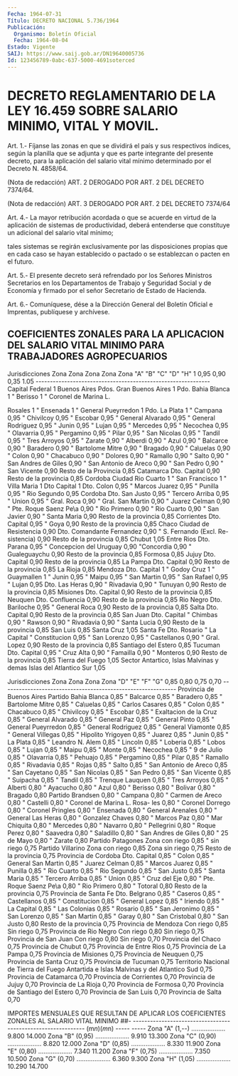 ```yaml
---
Fecha: 1964-07-31
Título: DECRETO NACIONAL 5.736/1964
Publicación:
  Organismo: Boletín Oficial
  Fecha: 1964-08-04
Estado: Vigente
SAIJ: https://www.saij.gob.ar/DN19640005736
Id: 123456789-0abc-637-5000-4691soterced
---
```

# DECRETO REGLAMENTARIO DE LA LEY 16.459 SOBRE SALARIO MINIMO, VITAL Y MOVIL.

<a id="1"></a>
Art.  1.-  Fíjanse  las zonas en que se dividirá el país y sus respectivos índices, según  la  planilla  que  se  adjunta y que es parte  integrante  del  presente  decreto,  para la aplicación  del salario  vital  mínimo  determinado  por  el  Decreto  N.  4858/64.

<a id="2"></a>
(Nota  de  redacción)  ART.  2 DEROGADO POR ART. 2 DEL DECRETO 7374/64.

<a id="3"></a>
(Nota  de  redacción)  ART.  3 DEROGADO POR ART. 2 DEL DECRETO 7374/64

<a id="4"></a>
Art.  4.-  La  mayor  retribución acordada o que se acuerde en virtud  de  la  aplicación  de sistemas  de  productividad,  deberá entenderse que constituye un  adicional  del  salario vital mínimo;

tales  sistemas  se  regirán  exclusivamente por las  disposiciones propias  que  en cada caso se hayan  establecido  o  pactado  o  se establezcan o pacten en el futuro.

<a id="5"></a>
Art.  5.-  El presente decreto será refrendado por los Señores Ministros Secretarios  en  los Departamentos de Trabajo y Seguridad Social y de Economía y firmado  por  el  señor Secretario de Estado de Hacienda.

<a id="6"></a>
Art.  6.- Comuníquese, dése a la Dirección General del Boletín Oficial e Imprentas, publíquese y archívese.

## COEFICIENTES  ZONALES  PARA  LA APLICACION DEL SALARIO VITAL MINIMO PARA TRABAJADORES AGROPECUARIOS

<a id="1"></a>
Jurisdicciones        Zona   Zona   Zona   Zona   Zona                             "A"    "B"    "C"    "D"    "H"                              1     0,95   0,90   0,35   1.05 ------------------------------------------------------------- Capital Federal               1 Buenos Aires Pdos. Gran Buenos Aires       1 Pdo. Bahia Blanca             1 "   Berisso                  1 "   Coronel de Marina L.

Rosales                  1 "  Ensenada                  1 "  General Pueyrredon        1 Pdo. La Plata                 1 "  Campana                        0,95 "  Chivilcoy                      0,95 "  Escobar                        0,95 "  General Alvarado               0,95 "  General Rodriguez              0,95 "  Junin                          0,95 "  Lujan                          0,95 "  Mercedes                       0,95 "  Necochea                       0,95 "  Olavarria                      0,95 "  Pergamino                      0,95 "  Pilar                          0,95 "  San Nicolas                    0,95 "  Tandil                         0,95 "  Tres Arroyos                   0,95 "  Zarate                                0,90 "  Alberdi                               0,90 "  Azul                                  0,90 "  Balcarce                              0,90 "  Baradero                              0,90 "  Bartolome Mitre                       0,90 "  Bragado                               0,90 "  Ca\uelas                              0,90 "  Colon                                 0,90 "  Chacabuco                             0,90 "  Dolores                               0,90 "  Ramallo                               0,90 "  Salto                                 0,90 "  San Andres de Giles                   0,90 "  San Antonio de Areco                  0,90 "  San Pedro                             0,90 "  San Vicente                           0,90 Resto de la Provincia                            0,85 Catamarca Dto. Capital                              0,90 Resto de la provincia                            0,85 Cordoba Ciudad Rio Cuarto             1 "     San Francisco          1 "     Villa Maria            1 Dto Capital                   1 Dto. Colon                         0,95 "   Marcos Juarez                 0,95 "   Punilla                       0,95 "   Rio Segundo                   0,95 Cordoba Dto. San Justo                     0,95 "   Tercero Arriba                0,95 "   Union                         0,95 "   Gral. Roca                           0,90 "   Gral. San Martin                     0,90 "   Juarez Celman                        0,90 "   Pte. Roque Saenz Pe\a                0,90 "   Rio Primero                          0,90 "   Rio Cuarto                           0,90 "   San Javier                           0,90 "   Santa Maria                          0,90 Resto  de  la provincia                           0,85  Corrientes Dto. Capital                       0,95 " Goya                                   0,90 Resto de la provincia                            0,85 Chaco Ciudad de Resistencia              0,90 Dto. Comandante Fernandez                 0,90 "   S. Fernando (Excl. Re-     sistencia)                           0,90 Resto de la provincia                            0,85 Chubut                                                  1,05 Entre Rios Dto. Parana                        0,95 "   Concepcion del Uruguay               0,90 "Concordia                               0,90 "  Gualeguaychu                          0,90 Resto de la provincia                            0,85 Formosa                                          0,85 Jujuy Dto. Capital                              0,90 Resto de la provincia                            0,85 La Pampa Dto. Capital                              0,90 Resto de la provincia                            0,85 La Rioja                                         0,85 Mendoza Dto. Capital                  1 "   Godoy Cruz               1 "   Guaymallen               1 "   Junin                         0,95 "  Maipu                          0,95 "  San Martin                     0,95 "  San Rafael                     0,95 "  Lujan                          0,95 Dto. Las Heras                            0,90 "   Rivadavia                            0,90 "   Tunuyan                              0,90 Resto de la provincia                            0,85 Misiones Dto. Capital                              0,90 Resto de la provincia                            0,85 Neuquen Dto. Confluencia                          0,90 Resto de la provincia                            0,85 Rio Negro Dto. Bariloche                     0,95 "   General Roca                         0,90 Resto de la provincia                            0,85 Salta Dto. Capital                              0,90 Resto de la provincia                            0,85 San Juan Dto. Capital "   Chimbas                              0,90 "  Rawson                                0,90 "  Rivadavia                             0,90 "  Santa Lucia                           0,90 Resto de la provincia                            0,85 San Luis                                         0,85 Santa Cruz                                              1,05 Santa Fe Dto. Rosario "   La Capital "   Constitucion                  0,95 "  San Lorenzo                    0,95 "  Castellanos                           0,90 "  Gral. Lopez                           0,90 Resto de la provincia                            0,85 Santiago del Estero                              0,85 Tucuman Dto. Capital                       0,95 "   Cruz Alta                            0,90 "   Famailla                             0,90 "   Monteros                             0,90 Resto de la provincia                            0,85 Tierra del Fuego                                        1,05 Sector Antartico, Islas Malvinas y demas Islas del Atlantico  Sur                                            1,05

<a id="2"></a>
Jurisdicciones               Zona   Zona   Zona   Zona                                    "D"    "E"    "F"    "G"                                    0,85   0,80   0,75   0,70 ------------------------------------------------------------- Provincia de Buenos Aires Partido Bahia Blanca               0,85  "     Balcarce                   0,85  "     Baradero                   0,85  "     Bartolome Mitre            0,85  "     Ca\uelas                   0,85  "     Carlos Casares             0,85  "     Colon                      0,85  "     Chacabuco                  0,85  "     Chivilcoy                  0,85  "     Escobar                    0,85  "     Exaltacion de la Cruz      0,85  "     General Alvarado           0,85  "     General Paz                0,85  "     General Pinto              0,85  "     General Pueyrredon         0,85  "     General Rodriguez          0,85  "     General Viamonte           0,85  "     General Villegas           0,85  "     Hipolito Yrigoyen          0,85  "     Juarez                     0,85  "     Junin                      0,85  "     La Plata                   0,85  "     Leandro N. Alem            0,85  "     Lincoln                    0,85  "     Loberia                    0,85  "     Lobos                      0,85  "     Lujan                      0,85  "     Maipu                      0,85  "     Monte                      0,85  "     Necochea                   0,85  "     9 de Julio                 0,85  "     Olavarria                  0,85  "     Pehuajo                    0,85  "     Pergamino                  0,85  "     Pilar                      0,85  "     Ramallo                    0,85  "     Rivadavia                  0,85  "     Rojas                      0,85  "     Salto                      0,85  "     San Antonio de Areco       0,85  "     San Cayetano               0,85  "     San Nicolas                0,85  "     San Pedro                  0,85  "     San Vicente                0,85  "     Suipacha                   0,85  "     Tandil                     0,85  "     Trenque Lauquen            0,85  "     Tres Arroyos               0,85  "    Alberti                            0,80  "    Ayacucho                           0,80  "    Azul                               0,80  "    Berisso                            0,80  "    Bolivar                            0,80  "    Bragado                            0,80 Partido Brandsen                          0,80  "     Campana                           0,80  "     Carmen de Areco                   0,80  "     Castelli                          0,80  "     Coronel de Marina L. Rosa-        les                               0,80  "    Coronel Dorrego                    0,80  "    Coronel Pringles                   0,80  "    Ensenada                           0,80  "    General Arenales                   0,80  "    General Las Heras                  0,80  "    Gonzalez Chaves                    0,80  "    Marcos Paz                         0,80  "    Mar Chiquita                       0,80  "    Mercedes                           0,80  "    Navarro                            0,80  "    Pellegrini                         0,80  "    Roque Perez                        0,80  "    Saavedra                           0,80  "    Saladillo                          0,80  "    San Andres de Giles                0,80  "    25 de Mayo                         0,80  "    Zarate                             0,80 Partido Patagones        Zona con riego             0,85          "  sin riego                           0,75 Partido Villarino Zona con riego                    0,85 Zona sin riego                                  0,75 Resto de la provincia                            0,75 Provincia de Cordoba Dto. Capital                       0,85 "   Colon                         0,85 "  General San Martin             0,85 "  Juarez Celman                  0,85 "  Marcos Juarez                  0,85 "  Punilla                        0,85 "  Rio Cuarto                     0,85 "  Rio Segundo                    0,85 "  San Justo                      0,85 "  Santa Maria                    0,85 "  Tercero Arriba                 0,85 "  Union                          0,85 "  Cruz del Eje                          0,80 "  Pte. Roque Saenz Pe\a                 0,80 "  Rio Primero                           0,80 "  Totoral                               0,80 Resto de la provincia                            0,75 Provincia de Santa Fe Dto. Belgrano                      0,85 "   Caseros                       0,85 "   Castellanos                   0,85 "   Constitucion                  0,85 "   General Lopez                 0,85 "   Iriendo                       0,85 "   La Capital                    0,85 "   Las Colonias                  0,85 "   Rosario                       0,85 "   San Jeronimo                  0,85 "   San Lorenzo                   0,85 "   San Martin                    0,85 "  Garay                                 0,80 "  San Cristobal                         0,80 "  San Justo                             0,80 Resto de la provincia                            0,75 Provincia de Mendoza Con riego                          0,85 Sin riego                                        0,75 Provincia de Rio Negro Con riego                                 0,80 Sin riego                                        0,75 Provincia de San Juan Con riego                                 0,80 Sin riego                                                0,70 Provincia del Chaco                              0,75 Provincia de Chubut                              0,75 Provincia de Entre Rios                          0,75 Provincia de La Pampa                            0,75 Provincia de Misiones                            0,75 Provincia de Neuquen                             0,75 Provincia de Santa Cruz                          0,75 Provincia de Tucuman                             0,75 Territorio Nacional de Tierra del Fuego Antartida e Islas Malvinas y del Atlantico Sud                               0,75 Provincia de Catamarca                                  0,70 Provincia de Corrientes                                 0,70 Provincia de Jujuy                                      0,70 Provincia de La Rioja                                   0,70 Provincia de Formosa                                    0,70 Provincia de Santiago del Estero                        0,70 Provincia de San Luis                                   0,70 Provincia  de  Salta                                      0,70

<a id="3"></a>
IMPORTES  MENSUALES  QUE  RESULTAN DE APLICAR LOS COEFICIENTES ZONALES AL SALARIO VITAL MINIMO ##- -------------------------------------------------------------                                     (m$n)          (m$n)                                     -----          ----- Zona "A" (1,--) ...................  9.800         14.000 Zona "B" (0,95) ...................  9.910         13.300 Zona "C" (0,90) ...................  8.820         12.000 Zona "D" (0,85) ...................  8.330         11.900 Zona "E" (0,80) ...................  7.340         11.200 Zona "F" (0,75) ...................  7.350         10.500 Zona "G" (0,70) ...................  6.360          9.300 Zona "H" (1,05) ...................  10.290          14.700